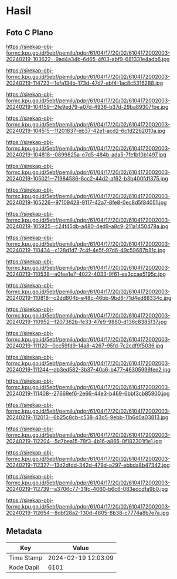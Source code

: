 # Hasil

## Foto C Plano

https://sirekap-obj-formc.kpu.go.id/5ebf/pemilu/pdpr/61/04/17/20/02/6104172002003-20240219-103622--9ad4a34b-6d65-4f03-abf9-681331e4adb6.jpg

https://sirekap-obj-formc.kpu.go.id/5ebf/pemilu/pdpr/61/04/17/20/02/6104172002003-20240219-114723--1efa134b-173d-47d7-abf4-1ac8c5316288.jpg

https://sirekap-obj-formc.kpu.go.id/5ebf/pemilu/pdpr/61/04/17/20/02/6104172002003-20240219-104159--2fe9ed79-a07d-4936-b37d-29ba89307fbe.jpg

https://sirekap-obj-formc.kpu.go.id/5ebf/pemilu/pdpr/61/04/17/20/02/6104172002003-20240219-104515--1f201837-eb37-42e1-acd2-6c1d2262010a.jpg

https://sirekap-obj-formc.kpu.go.id/5ebf/pemilu/pdpr/61/04/17/20/02/6104172002003-20240219-104818--0899825a-e7d5-484b-ada5-7fe1b10b1497.jpg

https://sirekap-obj-formc.kpu.go.id/5ebf/pemilu/pdpr/61/04/17/20/02/6104172002003-20240219-105021--71984586-6cc2-44d2-af62-b3b400fd1375.jpg

https://sirekap-obj-formc.kpu.go.id/5ebf/pemilu/pdpr/61/04/17/20/02/6104172002003-20240219-105226--97109428-9117-42a7-8fe8-0ec8d5f84051.jpg

https://sirekap-obj-formc.kpu.go.id/5ebf/pemilu/pdpr/61/04/17/20/02/6104172002003-20240219-105925--c24f45db-a480-4ed9-a8c9-211a1450479a.jpg

https://sirekap-obj-formc.kpu.go.id/5ebf/pemilu/pdpr/61/04/17/20/02/6104172002003-20240219-110434--c128d1d7-7c4f-4e5f-97d6-49c59687b81c.jpg

https://sirekap-obj-formc.kpu.go.id/5ebf/pemilu/pdpr/61/04/17/20/02/6104172002003-20240219-110538--a0fee1e7-4022-4033-9f61-ee3ccae5195c.jpg

https://sirekap-obj-formc.kpu.go.id/5ebf/pemilu/pdpr/61/04/17/20/02/6104172002003-20240219-110818--c2dd804b-e48c-46bb-9bd6-71d4ed88334c.jpg

https://sirekap-obj-formc.kpu.go.id/5ebf/pemilu/pdpr/61/04/17/20/02/6104172002003-20240219-110952--f207362b-fe33-47e9-9880-d136c8385f37.jpg

https://sirekap-obj-formc.kpu.go.id/5ebf/pemilu/pdpr/61/04/17/20/02/6104172002003-20240219-111120--0cc59fd9-14a8-4267-95fd-7c2cdf9f5036.jpg

https://sirekap-obj-formc.kpu.go.id/5ebf/pemilu/pdpr/61/04/17/20/02/6104172002003-20240219-111244--db3ed582-3b37-40a6-b477-46305999fee2.jpg

https://sirekap-obj-formc.kpu.go.id/5ebf/pemilu/pdpr/61/04/17/20/02/6104172002003-20240219-111408--27669ef6-2e66-44e3-b469-6bbf3cb85900.jpg

https://sirekap-obj-formc.kpu.go.id/5ebf/pemilu/pdpr/61/04/17/20/02/6104172002003-20240219-112013--6b25c8cb-c538-43d5-9ebb-11b6d0a03813.jpg

https://sirekap-obj-formc.kpu.go.id/5ebf/pemilu/pdpr/61/04/17/20/02/6104172002003-20240219-112204--5d7bea15-78f3-4b16-a865-0f182301f1e1.jpg

https://sirekap-obj-formc.kpu.go.id/5ebf/pemilu/pdpr/61/04/17/20/02/6104172002003-20240219-112327--13d2dfdd-342d-479d-a297-ebbda8b47342.jpg

https://sirekap-obj-formc.kpu.go.id/5ebf/pemilu/pdpr/61/04/17/20/02/6104172002003-20240219-112739--a3706c77-31fc-4060-b6c6-083edcdfa9b0.jpg

https://sirekap-obj-formc.kpu.go.id/5ebf/pemilu/pdpr/61/04/17/20/02/6104172002003-20240219-112654--8dbf28a2-130d-4805-8b38-c7774a8b7e7a.jpg


## Metadata

| Key        | Value               |
| ---------- | ------------------- |
| Time Stamp | 2024-02-19 12:03:09 |
| Kode Dapil | 6101                |



